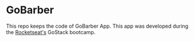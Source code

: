 # GoBarber
This repo keeps the code of GoBarber App. This app was developed during the [Rocketseat's](https://rocketseat.com.br/) GoStack bootcamp.
